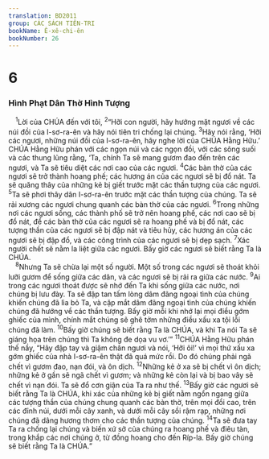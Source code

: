 ```yaml
---
translation: BD2011
group: CÁC SÁCH TIÊN-TRI
bookName: Ê-xê-chi-ên 
bookNumber: 26
---
```


<div class="title"><h1>6</h1><h3>Hình Phạt Dân Thờ Hình Tượng</h3></div>
<span class="verse exe_6_1"> <sup>1</sup>Lời của CHÚA đến với tôi, </span>
<span class="verse exe_6_2"><sup>2</sup>“Hỡi con người, hãy hướng mặt ngươi về các núi đồi của I-sơ-ra-ên và hãy nói tiên tri chống lại chúng. </span>
<span class="verse exe_6_3"><sup>3</sup>Hãy nói rằng, ‘Hỡi các ngươi, những núi đồi của I-sơ-ra-ên, hãy nghe lời của CHÚA Hằng Hữu.’ CHÚA Hằng Hữu phán với các ngọn núi và các ngọn đồi, với các sông suối và các thung lũng rằng, ‘Ta, chính Ta sẽ mang gươm đao đến trên các ngươi, và Ta sẽ tiêu diệt các nơi cao của các ngươi. </span>
<span class="verse exe_6_4"><sup>4</sup>Các bàn thờ của các ngươi sẽ trở thành hoang phế; các hương án của các ngươi sẽ bị đổ nát. Ta sẽ quăng thây của những kẻ bị giết trước mặt các thần tượng của các ngươi. </span>
<span class="verse exe_6_5"><sup>5</sup>Ta sẽ phơi thây dân I-sơ-ra-ên trước mặt các thần tượng của chúng. Ta sẽ rải xương các ngươi chung quanh các bàn thờ của các ngươi. </span>
<span class="verse exe_6_6"><sup>6</sup>Trong những nơi các ngươi sống, các thành phố sẽ trở nên hoang phế, các nơi cao sẽ bị đổ nát, để các bàn thờ của các ngươi sẽ ra hoang phế và bị đổ nát, các tượng thần của các ngươi sẽ bị đập nát và tiêu hủy, các hương án của các ngươi sẽ bị đập đổ, và các công trình của các ngươi sẽ bị dẹp sạch. </span>
<span class="verse exe_6_7"><sup>7</sup>Xác người chết sẽ nằm la liệt giữa các ngươi. Bấy giờ các ngươi sẽ biết rằng Ta là CHÚA.<br/></span>
<span class="verse exe_6_8"> <sup>8</sup>Nhưng Ta sẽ chừa lại một số người. Một số trong các ngươi sẽ thoát khỏi lưỡi gươm để sống giữa các dân, và các ngươi sẽ bị rải ra giữa các nước. </span>
<span class="verse exe_6_9"><sup>9</sup>Ai trong các ngươi thoát được sẽ nhớ đến Ta khi sống giữa các nước, nơi chúng bị lưu đày. Ta sẽ đập tan tấm lòng dâm đãng ngoại tình của chúng khiến chúng đã lìa bỏ Ta, và cặp mắt dâm đãng ngoại tình của chúng khiến chúng đã hướng về các thần tượng. Bấy giờ mỗi khi nhớ lại mọi điều gớm ghiếc của mình, chính mắt chúng sẽ ghê tởm những điều xấu xa tội lỗi chúng đã làm. </span>
<span class="verse exe_6_10"><sup>10</sup>Bấy giờ chúng sẽ biết rằng Ta là CHÚA, và khi Ta nói Ta sẽ giáng họa trên chúng thì Ta không đe dọa vu vơ.’” </span>
<span class="verse exe_6_11"><sup>11</sup>CHÚA Hằng Hữu phán thế nầy, “Hãy đập tay và giậm chân ngươi và nói, ‘Hỡi ôi!’ vì mọi thứ xấu xa gớm ghiếc của nhà I-sơ-ra-ên thật đã quá mức rồi. Do đó chúng phải ngã chết vì gươm đao, nạn đói, và ôn dịch. </span>
<span class="verse exe_6_12"><sup>12</sup>Những kẻ ở xa sẽ bị chết vì ôn dịch; những kẻ ở gần sẽ ngã chết vì gươm; và những kẻ còn lại và bị bao vây sẽ chết vì nạn đói. Ta sẽ đổ cơn giận của Ta ra như thế. </span>
<span class="verse exe_6_13"><sup>13</sup>Bấy giờ các ngươi sẽ biết rằng Ta là CHÚA, khi xác của những kẻ bị giết nằm ngổn ngang giữa các tượng thần của chúng chung quanh các bàn thờ, trên mọi đồi cao, trên các đỉnh núi, dưới mỗi cây xanh, và dưới mỗi cây sồi rậm rạp, những nơi chúng đã dâng hương thơm cho các thần tượng của chúng. </span>
<span class="verse exe_6_14"><sup>14</sup>Ta sẽ đưa tay Ta ra chống lại chúng và biến xứ sở của chúng ra hoang phế và điêu tàn, trong khắp các nơi chúng ở, từ đồng hoang cho đến Ríp-la. Bấy giờ chúng sẽ biết rằng Ta là CHÚA.”<br/></span>
